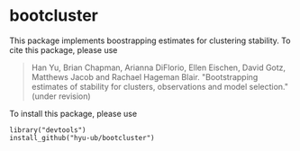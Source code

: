 # bootcluster

This package implements boostrapping estimates for clustering stability. To cite this package, please use

> Han Yu, Brian Chapman, Arianna DiFlorio, Ellen Eischen, David Gotz, Matthews Jacob and Rachael Hageman Blair. "Bootstrapping estimates of stability for clusters, observations and model selection." (under revision)

To install this package, please use
```{r, eval=FALSE}
library("devtools")
install_github("hyu-ub/bootcluster")
```
